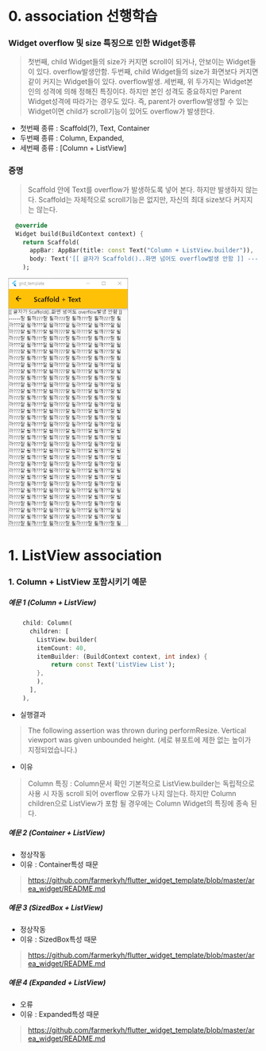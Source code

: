 # 0. association 선행학습
### Widget overflow 및 size 특징으로 인한 Widget종류
 > 첫번째, child Widget들의 size가 커지면 scroll이 되거나, 안보이는 Widget들이 있다. overflow발생안함.
 > 두번째, child Widget들의 size가 화면보다 커지면 같이 커지는 Widget들이 있다. overflow발생.
 > 세번째, 위 두가지는 Widget본인의 성격에 의해 정해진 특징이다.
 >        하지만 본인 성격도 중요하지만 Parent Widget성격에 따라가는 경우도 있다.
 >        즉, parent가 overflow발생할 수 있는 Widget이면 child가 scroll기능이 있어도 overflow가 발생한다.
 
 - 첫번째 종류 : Scaffold(?), Text, Container
 - 두번째 종류 : Column, Expanded,
 - 세번째 종류 : [Column + ListView]

### 증명
 
 > Scaffold 안에 Text를 overflow가 발생하도록 넣어 본다. 하지만 발생하지 않는다.
 > Scaffold는 자체적으로 scroll기능은 없지만, 자신의 최대 size보다 커지지는 않는다.
```dart
  @override
  Widget build(BuildContext context) {
    return Scaffold(
      appBar: AppBar(title: const Text("Column + ListView.builder")),
      body: Text('[[ 글자가 Scaffold()..화면 넘어도 overflow발생 안함 ]] ------' + '잘 될까???' * 1000),
    );
```
<img src="./README_images/association_100_1.png" height="500">




# 1. ListView association
### 1. Column + ListView 포함시키기 예문
##### 예문 1 (Column + ListView)
```dart
    child: Column(
      children: [
        ListView.builder(
        itemCount: 40,
        itemBuilder: (BuildContext context, int index) {
            return const Text('ListView List');
        },
        ),
      ],
    ),
```
 - 실행결과
 > The following assertion was thrown during performResize.
 > Vertical viewport was given unbounded height.
 > (세로 뷰포트에 제한 없는 높이가 지정되었습니다.)
 
 - 이유
 > Column 특징 : Column문서 확인
 > 기본적으로 ListView.builder는 독립적으로 사용 시 자동 scroll 되어 overflow 오류가 나지 않는다. 
 > 하지만 Column children으로 ListView가 포함 될 경우에는 Column Widget의 특징에 종속 된다.

##### 예문 2 (Container + ListView)
 - 정상작동
 - 이유 : Container특성 때문
 > https://github.com/farmerkyh/flutter_widget_template/blob/master/area_widget/README.md

##### 예문 3 (SizedBox + ListView)
 - 정상작동
 - 이유 : SizedBox특성 때문
 > https://github.com/farmerkyh/flutter_widget_template/blob/master/area_widget/README.md

##### 예문 4 (Expanded + ListView)
 - 오류
 - 이유 : Expanded특성 때문
 > https://github.com/farmerkyh/flutter_widget_template/blob/master/area_widget/README.md


